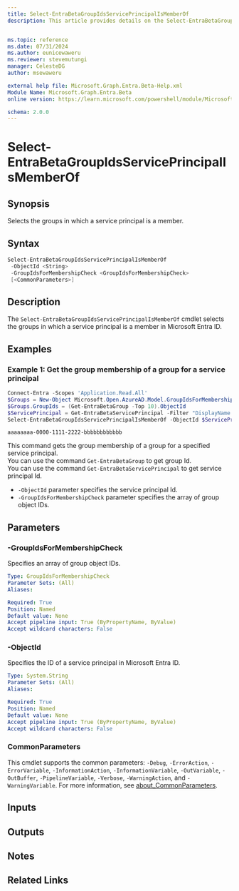 ```yaml
---
title: Select-EntraBetaGroupIdsServicePrincipalIsMemberOf
description: This article provides details on the Select-EntraBetaGroupIdsServicePrincipalIsMemberOf command.


ms.topic: reference
ms.date: 07/31/2024
ms.author: eunicewaweru
ms.reviewer: stevemutungi
manager: CelesteDG
author: msewaweru

external help file: Microsoft.Graph.Entra.Beta-Help.xml
Module Name: Microsoft.Graph.Entra.Beta
online version: https://learn.microsoft.com/powershell/module/Microsoft.Graph.Entra.Beta/Select-EntraBetaGroupIdsServicePrincipalIsMemberOf

schema: 2.0.0
---
```


# Select-EntraBetaGroupIdsServicePrincipalIsMemberOf

## Synopsis

Selects the groups in which a service principal is a member.

## Syntax

```powershell
Select-EntraBetaGroupIdsServicePrincipalIsMemberOf 
 -ObjectId <String>
 -GroupIdsForMembershipCheck <GroupIdsForMembershipCheck> 
 [<CommonParameters>]
```

## Description

The `Select-EntraBetaGroupIdsServicePrincipalIsMemberOf` cmdlet selects the groups in which a service principal is a member in Microsoft Entra ID.

## Examples

### Example 1: Get the group membership of a group for a service principal

```powershell
Connect-Entra -Scopes 'Application.Read.All'
$Groups = New-Object Microsoft.Open.AzureAD.Model.GroupIdsForMembershipCheck
$Groups.GroupIds = (Get-EntraBetaGroup -Top 10).ObjectId
$ServicePrincipal = Get-EntraBetaServicePrincipal -Filter "DisplayName eq '<service-principal-display-name>'"
Select-EntraBetaGroupIdsServicePrincipalIsMemberOf -ObjectId $ServicePrincipal.ObjectId -GroupIdsForMembershipCheck $Groups
```

```Output
aaaaaaaa-0000-1111-2222-bbbbbbbbbbbb
```

This command gets the group membership of a group for a specified service principal.  
You can use the command `Get-EntraBetaGroup` to get group Id.  
You can use the command `Get-EntraBetaServicePrincipal` to get service principal Id.

- `-ObjectId` parameter specifies the service principal Id.
- `-GroupIdsForMembershipCheck` parameter specifies the array of group object IDs.

## Parameters

### -GroupIdsForMembershipCheck

Specifies an array of group object IDs.

```yaml
Type: GroupIdsForMembershipCheck
Parameter Sets: (All)
Aliases:

Required: True
Position: Named
Default value: None
Accept pipeline input: True (ByPropertyName, ByValue)
Accept wildcard characters: False
```

### -ObjectId

Specifies the ID of a service principal in Microsoft Entra ID.

```yaml
Type: System.String
Parameter Sets: (All)
Aliases:

Required: True
Position: Named
Default value: None
Accept pipeline input: True (ByPropertyName, ByValue)
Accept wildcard characters: False
```

### CommonParameters

This cmdlet supports the common parameters: `-Debug`, `-ErrorAction`, `-ErrorVariable`, `-InformationAction`, `-InformationVariable`, `-OutVariable`, `-OutBuffer`, `-PipelineVariable`, `-Verbose`, `-WarningAction`, and `-WarningVariable`. For more information, see [about_CommonParameters](https://go.microsoft.com/fwlink/?LinkID=113216).

## Inputs

## Outputs

## Notes

## Related Links
